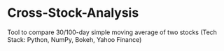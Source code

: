 # Cross-Stock-Analysis
Tool to compare 30/100-day simple moving average of two stocks (Tech Stack: Python, NumPy, Bokeh, Yahoo Finance) 
